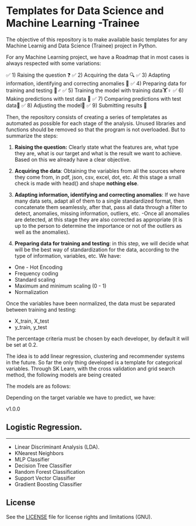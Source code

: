 # Templates for Data Science and Machine Learning -Trainee

The objective of this repository is to make available basic templates for any Machine Learnig and Data Science (Trainee) project in Python.



For any Machine Learning project, we have a Roadmap that in most cases is always respected with some variations:

✅ 1) Raising the question ❓
✅ 2) Acquiring the data 🔍
✅ 3) Adapting information, identifying and correcting anomalies 🔧
✅ 4) Preparing data for training and testing 🏃♂️
✅ 5) Training the model with training data🏋️♀️
✅ 6) Making predictions with test data 🤔
✅ 7) Comparing predictions with test data📝
✅ 8) Adjusting the model🔨
✅ 9) Submitting results 🌟

Then, the repository consists of creating a series of templetates as automated as possible for each stage of the analysis. Unused libraries and functions should be removed so that the program is not overloaded. But to summarize the steps:

1) **Raising the question:** Clearly state what the features are, what type they are, what is our target and what is the result we want to achieve. Based on this we already have a clear objective.

2) **Acquiring the data**: Obtaining the variables from all the sources where they come from, in pdf, json, csv, excel, dot, etc. At this stage a small check is made with head() and shape **nothing else**.

3) **Adapting information, identifying and correcting anomalies**: If we have many data sets, adapt all of them to a single standardized format, then concatenate them seamlessly, after that, pass all data through a filter to detect, anomalies, missing information, outliers, etc. 
-Once all anomalies are detected, at this stage they are also corrected as appropriate (it is up to the person to determine the importance or not of the outliers as well as the anomalies).

4) **Preparing data for training and testing**: in this step, we will decide what will be the best way of standardization for the data, according to the type of information, variables, etc. We have:
* One - Hot Encoding
* Frequency coding
* Standard scaling 
* Maximum and minimum scaling (0 - 1)
* Normalization

Once the variables have been normalized, the data must be separated between training and testing:

* X_train, X_test
* y_train, y_test

The percentage criteria must be chosen by each developer, by default it will be set at 0.2.


The idea is to add linear regression, clustering and recommender systems in the future. So far the only thing developed is a template for categorical variables. Through SK Learn, with the cross validation and grid search method, the following models are being created

The models are as follows:

Depending on the target variable we have to predict, we have:

v1.0.0


## Logistic Regression.
-------------------------------------------------------------

* Linear Discriminant Analysis (LDA).
* KNearest Neighbors
* MLP Classifier
* Decision Tree Classifier
* Random Forest Classification
* Support Vector Classifier
* Gradient Boosting Classifier















## License

See the [LICENSE](LICENSE) file for license rights and limitations (GNU).
